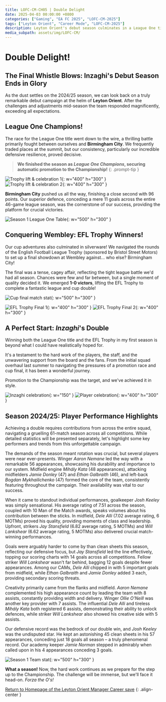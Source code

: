 ```yaml
---
title: LOFC-CM-CH05 | Double Delight
date: 2025-04-03 00:00:00 +0800
categories: ["Gaming", "EA FC 2025", "LOFC-CM-2025"]
tags: ["Leyton Orient", "Career Mode", "LOFC-CM-2025"]
description: Leyton Orient's debut season culminates in a League One title and EFL Trophy double, highlighting defensive strength and key player performances from Keeley, Dele, Stansfield, and Nemane.
media_subpath: assets/img/LOFC-CM/
---
```

# Double Delight!

## The Final Whistle Blows: Inzaghi's Debut Season Ends in Glory

As the dust settles on the 2024/25 season, we can look back on a truly remarkable debut campaign at the helm of **Leyton Orient**. After the challenges and adjustments mid-season the team responded magnificently, exceeding all expectations.

## League One Champions!

The race for the League One title went down to the wire, a thrilling battle primarily fought between ourselves and **Birmingham City**. We frequently traded places at the summit, but our consistency, particularly our incredible defensive resilience, proved decisive.

> **We finished the season as *League One Champions*, securing automatic promotion to the Championship!**
{: .prompt-tip }

![Trophy lift & celebration 1](CH05/11.png){: w="400" h="300" } 
![Trophy lift & celebration 2](CH05/12.png){: w="400" h="300" }

**Birmingham City** pushed us all the way, finishing a close second with 96 points. Our superior defence, conceding a mere 11 goals across the entire 46-game league season, was the cornerstone of our success, providing the platform for crucial victories.

![Season 1 League One Table](CH05/21.png){: w="500" h="300" }

## Conquering Wembley: EFL Trophy Winners!

Our cup adventures also culminated in silverware! We navigated the rounds of the English Football League Trophy (sponsored by Bristol Street Motors) to set up a final showdown at Wembley against... who else? Birmingham City!

The final was a tense, cagey affair, reflecting the tight league battle we'd had all season. Chances were few and far between, but a single moment of quality decided it. We emerged **1-0 victors**, lifting the EFL Trophy to complete a fantastic league and cup double!

![Cup final match stat](CH05/03.png){: w="500" h="300" }

![EFL Trophy Final 1](CH05/01.png){: w="400" h="300" } 
![EFL Trophy Final 2](CH05/02.png){: w="400" h="300" }

## A Perfect Start: *Inzaghi*'s Double

Winning both the League One title and the EFL Trophy in my first season is beyond what I could have realistically hoped for.

It's a testament to the hard work of the players, the staff, and the unwavering support from the board and the fans. From the initial squad overhaul last summer to navigating the pressures of a promotion race and cup final, it has been a wonderful journey.

Promotion to the Championship was the target, and we've achieved it in style.

![Inzaghi celebration](CH05/23.png){: w="150" } 
![Player celebration](CH05/22.png){: w="400" h="300" }

## Season 2024/25: Player Performance Highlights

Achieving a double requires contributions from across the entire squad, navigating a gruelling 61-match season across all competitions. While detailed statistics will be presented separately, let's highlight some key performers and trends from this unforgettable campaign.

The demands of the season meant rotation was crucial, but several players were near ever-presents. Winger *Aaron Nemane* led the way with a remarkable 56 appearances, showcasing his durability and importance to our system. Midfield engine *Mihály Kata* (48 appearances), attacking midfielders *Jamie Donley* (47) and *Ethan Galbraith* (46), and left-back *Bogdan Mykhailichenko* (47) formed the core of the team, consistently featuring throughout the campaign. Their availability was vital to our success.

When it came to standout individual performances, goalkeeper *Josh Keeley* was simply sensational. His average rating of 7.51 across the season, coupled with 10 Man of the Match awards, speaks volumes about his contribution between the sticks. In midfield, *Dele Alli* (7.02 average rating, 6 MOTMs) proved his quality, providing moments of class and leadership. Upfront, strikers *Jay Stansfield* (6.82 average rating, 5 MOTMs) and *Will Lankshear* (6.62 average rating, 5 MOTMs) also delivered crucial match-winning performances.

Goals were arguably harder to come by than clean sheets this season, reflecting our defensive focus, but *Jay Stansfield* led the line effectively, topping our scoring charts with 14 goals across all competitions. Fellow striker *Will Lankshear* wasn't far behind, bagging 12 goals despite fewer appearances. Among our CAMs, *Dele Alli* chipped in with 5 important goals from midfield, while *Ethan Galbraith* and *Jamie Donley* added 3 each, providing secondary scoring threats.

Creativity primarily came from the flanks and midfield. *Aaron Nemane* complemented his high appearance count by leading the team with 8 assists, constantly providing width and delivery. Winger *Ollie O'Neill* was another key provider with 7 assists. The influential *Dele Alli* and tireless *Mihály Kata* both registered 6 assists, demonstrating their ability to unlock defences, while striker *Will Lankshear* also showed his creative side with 5 assists.

Our defensive record was the bedrock of our double win, and *Josh Keeley* was the undisputed star. He kept an astonishing 45 clean sheets in his 57 appearances, conceding just 18 goals all season – a truly phenomenal record. Our academy keeper *Jamie Norman* stepped in admirably when called upon in his 4 appearances conceding 3 goals. 

![Season 1 Team stat](CH05/Stat-20250630.png){: w="500" h="300" }

**What a season!** Now, the hard work continues as we prepare for the step up to the Championship. The challenge will be immense, but we'll face it head-on. *Forza the O's!*

[Return to Homepage of the Leyton Orient Manager Career save](/posts/LOFC-CM-CH00/)
{: .align-center }
